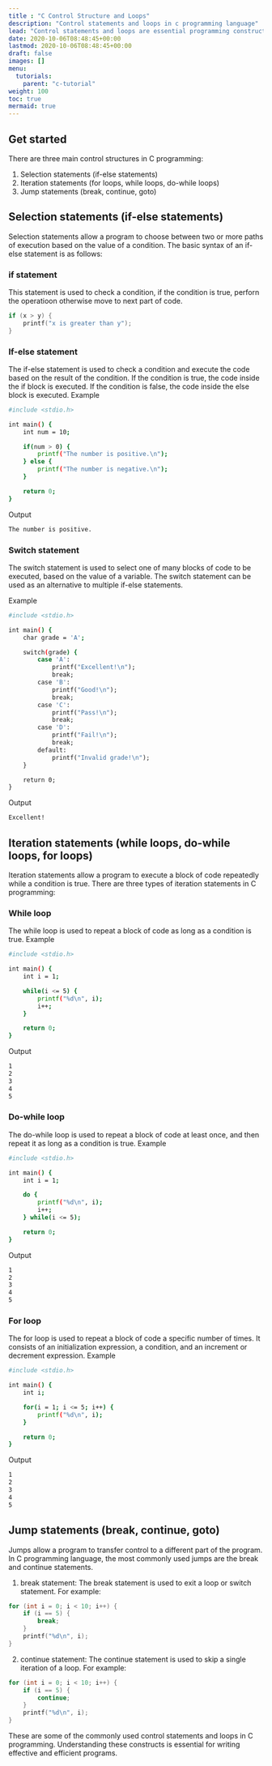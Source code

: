 ```yaml
---
title : "C Control Structure and Loops"
description: "Control statements and loops in c programming language"
lead: "Control statements and loops are essential programming constructs used to control the flow of execution of a program in C. They are used to make decisions, repeat statements, and perform conditional operations."
date: 2020-10-06T08:48:45+00:00
lastmod: 2020-10-06T08:48:45+00:00
draft: false
images: []
menu:
  tutorials:
    parent: "c-tutorial"
weight: 100
toc: true
mermaid: true
---
```



## Get started
There are three main control structures in C programming:

1. Selection statements (if-else statements)
2. Iteration statements (for loops, while loops, do-while loops)
3. Jump statements (break, continue, goto)

## Selection statements (if-else statements)
Selection statements allow a program to choose between two or more paths of execution based on the value of a condition. The basic syntax of an if-else statement is as follows:


### if statement
This statement is used to check a condition, if the condition is true, perforn the operatioon otherwise move to next part of code.

```c
if (x > y) {
    printf("x is greater than y");
}
```

### If-else statement
The if-else statement is used to check a condition and execute the code based on the result of the condition. If the condition is true, the code inside the if block is executed. If the condition is false, the code inside the else block is executed.
Example


```bash
#include <stdio.h>

int main() {
    int num = 10;

    if(num > 0) {
        printf("The number is positive.\n");
    } else {
        printf("The number is negative.\n");
    }

    return 0;
}
```

Output

```bash
The number is positive.
```

### Switch statement
The switch statement is used to select one of many blocks of code to be executed, based on the value of a variable. The switch statement can be used as an alternative to multiple if-else statements.

Example


```bash
#include <stdio.h>

int main() {
    char grade = 'A';

    switch(grade) {
        case 'A':
            printf("Excellent!\n");
            break;
        case 'B':
            printf("Good!\n");
            break;
        case 'C':
            printf("Pass!\n");
            break;
        case 'D':
            printf("Fail!\n");
            break;
        default:
            printf("Invalid grade!\n");
    }

    return 0;
}
```

Output

```bash
Excellent!
```


## Iteration statements (while loops, do-while loops, for loops)
Iteration statements allow a program to execute a block of code repeatedly while a condition is true. There are three types of iteration statements in C programming:


### While loop
The while loop is used to repeat a block of code as long as a condition is true.
Example

```bash
#include <stdio.h>

int main() {
    int i = 1;

    while(i <= 5) {
        printf("%d\n", i);
        i++;
    }

    return 0;
}
```

Output

```bash
1
2
3
4
5
```

### Do-while loop
The do-while loop is used to repeat a block of code at least once, and then repeat it as long as a condition is true.
Example

```bash
#include <stdio.h>

int main() {
    int i = 1;

    do {
        printf("%d\n", i);
        i++;
    } while(i <= 5);

    return 0;
}
```

Output

```bash
1
2
3
4
5
```

### For loop
The for loop is used to repeat a block of code a specific number of times. It consists of an initialization expression, a condition, and an increment or decrement expression.
Example

```bash
#include <stdio.h>

int main() {
    int i;

    for(i = 1; i <= 5; i++) {
        printf("%d\n", i);
    }

    return 0;
}
```

Output

```bash
1
2
3
4
5
```


## Jump statements (break, continue, goto)
Jumps allow a program to transfer control to a different part of the program. In C programming language, the most commonly used jumps are the break and continue statements.

1. break statement: The break statement is used to exit a loop or switch statement. For example:

```c
for (int i = 0; i < 10; i++) {
    if (i == 5) {
        break;
    }
    printf("%d\n", i);
}
```

2. continue statement: The continue statement is used to skip a single iteration of a loop. For example:

```c
for (int i = 0; i < 10; i++) {
    if (i == 5) {
        continue;
    }
    printf("%d\n", i);
}
```

These are some of the commonly used control statements and loops in C programming. Understanding these constructs is essential for writing effective and efficient programs.
